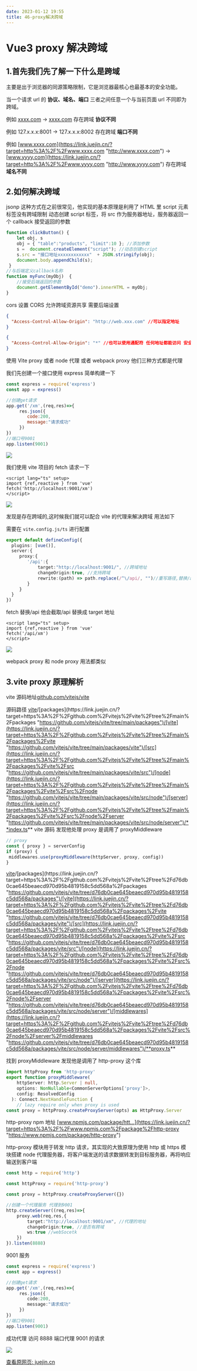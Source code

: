 ```yaml
---
date: 2023-01-12 19:55
title: 46-proxy解决跨域
---
```


# Vue3 proxy 解决跨域

## 1.首先我们先了解一下什么是跨域

主要是出于浏览器的同源策略限制，它是浏览器最核心也最基本的安全功能。

当一个请求 url 的 **协议、域名、端口** 三者之间任意一个与当前页面 url 不同即为跨域。

例如 [xxxx.com](https://link.juejin.cn/?target=http%3A%2F%2Fxxxx.com "http://xxxx.com") -> [xxxx.com](https://link.juejin.cn/?target=https%3A%2F%2Fxxxx.com "https://xxxx.com") 存在跨域 **协议不同**

例如 127.x.x.x:8001 -> 127.x.x.x:8002 存在跨域 **端口不同**

例如 [www.xxxx.com](https://link.juejin.cn/?target=http%3A%2F%2Fwww.xxxx.com "http://www.xxxx.com") -> [www.yyyy.com](https://link.juejin.cn/?target=http%3A%2F%2Fwww.yyyy.com "http://www.yyyy.com") 存在跨域 **域名不同**

## 2.如何解决跨域

jsonp 这种方式在之前很常见，他实现的基本原理是利用了 HTML 里 script 元素标签没有跨域限制 动态创建 script 标签，将 src 作为服务器地址，服务器返回一个 callback 接受返回的参数

```js
function clickButton() {
    let obj, s
    obj = { "table":"products", "limit":10 }; //添加参数
    s =  document.createElement("script"); //动态创建script
    s.src = "接口地址xxxxxxxxxxxx"  + JSON.stringify(obj);
    document.body.appendChild(s);
 }
//与后端定义callback名称
function myFunc(myObj)  {
    //接受后端返回的参数
    document.getElementById("demo").innerHTML = myObj;
}
```

cors 设置 CORS 允许跨域资源共享 需要后端设置

```json
{
  "Access-Control-Allow-Origin": "http://web.xxx.com" //可以指定地址
}
```

```json
{
  "Access-Control-Allow-Origin": "*" //也可以使用通配符 任何地址都能访问 安全性不高
}
```

使用 Vite proxy 或者 node 代理 或者 webpack proxy 他们三种方式都是代理

我们先创建一个接口使用 express 简单构建一下

```js
const express = require('express')
const app = express()

//创建get请求
app.get('/xm',(req,res)=>{
     res.json({
        code:200,
        message:"请求成功"
     })
})
//端口号9001
app.listen(9001)
```

![](./_images/image-2023-01-12_20-01-35-351-46-proxy解决跨域.png)

我们使用 vite 项目的 fetch 请求一下

```vue
<script lang="ts" setup>
import {ref,reactive } from 'vue'
fetch('http://localhost:9001/xm')
</script>
```

![](./_images/image-2023-01-12_20-01-49-827-46-proxy解决跨域.png)

发现是存在跨域的,这时候我们就可以配合 vite 的代理来解决跨域 用法如下

需要在 `vite.config.js/ts` 进行配置

```ts
export default defineConfig({
  plugins: [vue()],
  server:{
     proxy:{
        '/api':{
            target:"http://localhost:9001/", //跨域地址
            changeOrigin:true, //支持跨域
            rewrite:(path) => path.replace(/^\/api/, "")//重写路径,替换/api
        }
     }
  }
})
```

fetch 替换/api 他会截取/api 替换成 target 地址

```vue
<script lang="ts" setup>
import {ref,reactive } from 'vue'
fetch('/api/xm')
</script>
```

![](./_images/image-2023-01-12_20-02-05-004-46-proxy解决跨域.png)

webpack proxy 和 node proxy 用法都类似

## 3.vite proxy 原理解析

vite 源码地址[github.com/vitejs/vite](https://link.juejin.cn/?target=https%3A%2F%2Fgithub.com%2Fvitejs%2Fvite "https://github.com/vitejs/vite")

源码路径 [vite](https://link.juejin.cn/?target=https%3A%2F%2Fgithub.com%2Fvitejs%2Fvite "https://github.com/vitejs/vite")/[packages](https://link.juejin.cn/?target=https%3A%2F%2Fgithub.com%2Fvitejs%2Fvite%2Ftree%2Fmain%2Fpackages "https://github.com/vitejs/vite/tree/main/packages")/[vite](https://link.juejin.cn/?target=https%3A%2F%2Fgithub.com%2Fvitejs%2Fvite%2Ftree%2Fmain%2Fpackages%2Fvite "https://github.com/vitejs/vite/tree/main/packages/vite")/[src](https://link.juejin.cn/?target=https%3A%2F%2Fgithub.com%2Fvitejs%2Fvite%2Ftree%2Fmain%2Fpackages%2Fvite%2Fsrc "https://github.com/vitejs/vite/tree/main/packages/vite/src")/[node](https://link.juejin.cn/?target=https%3A%2F%2Fgithub.com%2Fvitejs%2Fvite%2Ftree%2Fmain%2Fpackages%2Fvite%2Fsrc%2Fnode "https://github.com/vitejs/vite/tree/main/packages/vite/src/node")/[server](https://link.juejin.cn/?target=https%3A%2F%2Fgithub.com%2Fvitejs%2Fvite%2Ftree%2Fmain%2Fpackages%2Fvite%2Fsrc%2Fnode%2Fserver "https://github.com/vitejs/vite/tree/main/packages/vite/src/node/server")/**index.ts** vite 源码 发现他处理 proxy 是调用了 proxyMiddleware

```ts
// proxy
const { proxy } = serverConfig
if (proxy) {
 middlewares.use(proxyMiddleware(httpServer, proxy, config))
}
```

[vite](https://link.juejin.cn/?target=https%3A%2F%2Fgithub.com%2Fvitejs%2Fvite%2Ftree%2Fd76db0cae645beaecd970d95b4819158c5dd568a "https://github.com/vitejs/vite/tree/d76db0cae645beaecd970d95b4819158c5dd568a")/[packages](https://link.juejin.cn/?target=https%3A%2F%2Fgithub.com%2Fvitejs%2Fvite%2Ftree%2Fd76db0cae645beaecd970d95b4819158c5dd568a%2Fpackages "https://github.com/vitejs/vite/tree/d76db0cae645beaecd970d95b4819158c5dd568a/packages")/[vite](https://link.juejin.cn/?target=https%3A%2F%2Fgithub.com%2Fvitejs%2Fvite%2Ftree%2Fd76db0cae645beaecd970d95b4819158c5dd568a%2Fpackages%2Fvite "https://github.com/vitejs/vite/tree/d76db0cae645beaecd970d95b4819158c5dd568a/packages/vite")/[src](https://link.juejin.cn/?target=https%3A%2F%2Fgithub.com%2Fvitejs%2Fvite%2Ftree%2Fd76db0cae645beaecd970d95b4819158c5dd568a%2Fpackages%2Fvite%2Fsrc "https://github.com/vitejs/vite/tree/d76db0cae645beaecd970d95b4819158c5dd568a/packages/vite/src")/[node](https://link.juejin.cn/?target=https%3A%2F%2Fgithub.com%2Fvitejs%2Fvite%2Ftree%2Fd76db0cae645beaecd970d95b4819158c5dd568a%2Fpackages%2Fvite%2Fsrc%2Fnode "https://github.com/vitejs/vite/tree/d76db0cae645beaecd970d95b4819158c5dd568a/packages/vite/src/node")/[server](https://link.juejin.cn/?target=https%3A%2F%2Fgithub.com%2Fvitejs%2Fvite%2Ftree%2Fd76db0cae645beaecd970d95b4819158c5dd568a%2Fpackages%2Fvite%2Fsrc%2Fnode%2Fserver "https://github.com/vitejs/vite/tree/d76db0cae645beaecd970d95b4819158c5dd568a/packages/vite/src/node/server")/[middlewares](https://link.juejin.cn/?target=https%3A%2F%2Fgithub.com%2Fvitejs%2Fvite%2Ftree%2Fd76db0cae645beaecd970d95b4819158c5dd568a%2Fpackages%2Fvite%2Fsrc%2Fnode%2Fserver%2Fmiddlewares "https://github.com/vitejs/vite/tree/d76db0cae645beaecd970d95b4819158c5dd568a/packages/vite/src/node/server/middlewares")/**proxy.ts**

找到 proxyMiddleware 发现他是调用了 http-proxy 这个库

```ts
import httpProxy from 'http-proxy'
export function proxyMiddleware(
    httpServer: http.Server | null,
    options: NonNullable<CommonServerOptions['proxy']>,
    config: ResolvedConfig
  ): Connect.NextHandleFunction {
    // lazy require only when proxy is used
const proxy = httpProxy.createProxyServer(opts) as HttpProxy.Server
```

http-proxy npm 地址 [www.npmjs.com/package/htt…](https://link.juejin.cn/?target=https%3A%2F%2Fwww.npmjs.com%2Fpackage%2Fhttp-proxy "https://www.npmjs.com/package/http-proxy")

http-proxy 模块用于转发 http 请求，其实现的大致原理为使用 http 或 https 模块搭建 node 代理服务器，将客户端发送的请求数据转发到目标服务器，再将响应输送到客户端

```ts
const http = require('http')

const httpProxy = require('http-proxy')

const proxy = httpProxy.createProxyServer({})

//创建一个代理服务 代理到9001
http.createServer((req,res)=>{
    proxy.web(req,res,{
        target:"http://localhost:9001/xm", //代理的地址
        changeOrigin:true, //是否有跨域
        ws:true //webSocetk
    })
}).listen(8888)
```

9001 服务

```ts
const express = require('express')
const app = express()

//创建get请求
app.get('/xm',(req,res)=>{
     res.json({
        code:200,
        message:"请求成功"
     })
})
//端口号9001
app.listen(9001)
```

成功代理 访问 8888 端口代理 9001 的请求

![](./_images/image-2023-01-12_20-02-18-137-46-proxy解决跨域.png)

[查看原网页: juejin.cn](https://juejin.cn/post/7170952274045304868)